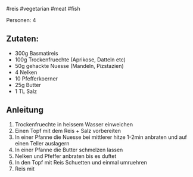 #reis #vegetarian #meat #fish

Personen: 4

## Zutaten:
* 300g Basmatireis
* 100g Trockenfruechte (Aprikose, Datteln etc)
* 50g gehackte Nuesse (Mandeln, Pizstazien)
* 4 Nelken
* 10 Pfefferkoerner
* 25g Butter
* 1 TL Salz

## Anleitung

1. Trockenfruechte in heissem Wasser einweichen
2. Einen Topf mit dem Reis + Salz vorbereiten
3. In einer Pfanne die Nuesse bei mittlerer hitze 1-2min anbraten und auf einen Teller auslagern
4. In einer Pfanne die Butter schmelzen lassen
5. Nelken und Pfeffer anbraten bis es duftet
6. In den Topf mit Reis Schuetten und einmal umruehren
7. Reis mit 


